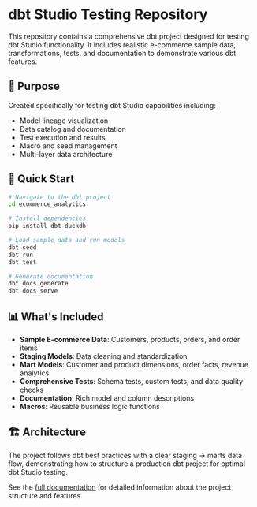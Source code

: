 # dbt Studio Testing Repository

This repository contains a comprehensive dbt project designed for testing dbt Studio functionality. It includes realistic e-commerce sample data, transformations, tests, and documentation to demonstrate various dbt features.

## 🎯 Purpose

Created specifically for testing dbt Studio capabilities including:
- Model lineage visualization
- Data catalog and documentation
- Test execution and results
- Macro and seed management
- Multi-layer data architecture

## 🚀 Quick Start

```bash
# Navigate to the dbt project
cd ecommerce_analytics

# Install dependencies
pip install dbt-duckdb

# Load sample data and run models
dbt seed
dbt run
dbt test

# Generate documentation
dbt docs generate
dbt docs serve
```

## 📊 What's Included

- **Sample E-commerce Data**: Customers, products, orders, and order items
- **Staging Models**: Data cleaning and standardization
- **Mart Models**: Customer and product dimensions, order facts, revenue analytics
- **Comprehensive Tests**: Schema tests, custom tests, and data quality checks
- **Documentation**: Rich model and column descriptions
- **Macros**: Reusable business logic functions

## 🏗️ Architecture

The project follows dbt best practices with a clear staging → marts data flow, demonstrating how to structure a production dbt project for optimal dbt Studio testing.

See the [full documentation](ecommerce_analytics/README.md) for detailed information about the project structure and features.